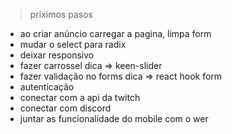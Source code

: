 > priximos pasos

 - ao criar anúncio carregar a pagina, limpa form
 - mudar o select para radix
 - deixar responsivo
 - fazer carrossel dica => keen-slider
 - fazer validação no forms dica => react hook form
 - autenticação
 - conectar com a api da twitch
 - conectar com discord
 - juntar as funcionalidade do mobile com o wer 
 